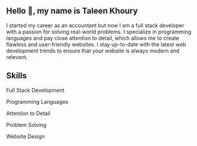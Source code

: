 ## Hello 👋, my name is Taleen Khoury

I started my career as an accountant but now I am a full stack developer with a passion for solving real-world problems. I specialize in programming languages and pay close attention to detail, which allows me to create flawless and user-friendly websites. I stay up-to-date with the latest web development trends to ensure that your website is always modern and relevant.

## Skills
Full Stack Development

Programming Languages

Attention to Detail

Problem Solving

Website Design
